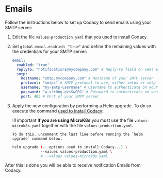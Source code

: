 # Emails

Follow the instructions below to set up Codacy to send emails using your SMTP server:

1.  Edit the file `values-production.yaml` that you used to [install Codacy](../../index.md#helm-upgrade).

2.  Set `global.email.enabled: "true"` and define the remaining values with the credentials for your SMTP server:

    ```yaml
    email:
      enabled: "true"
      replyTo: "notifications@mycompany.com" # Reply-to field on sent emails
      smtp:
        hostname: "smtp.mycompany.com" # Hostname of your SMTP server
        protocol: "smtps" # SMTP protocol to use, either smtps or smtp
        username: "my-smtp-username" # Username to authenticate on your SMTP server
        password: "a-s!r0ng-pVsSwORG" # Password to authenticate on your SMTP server
        port: 465 # Port of your SMTP server
    ```

3.  Apply the new configuration by performing a Helm upgrade. To do so execute the command [used to install Codacy](../../index.md#helm-upgrade):

    !!! important
        **If you are using MicroK8s** you must use the file `values-microk8s.yaml` together with the file `values-production.yaml`.
        
        To do this, uncomment the last line before running the `helm upgrade` command below.

    ```bash
    helm upgrade (...options used to install Codacy...) \
                 --values values-production.yaml \
                 # --values values-microk8s.yaml
    ```

After this is done you will be able to receive notification Emails from Codacy.
